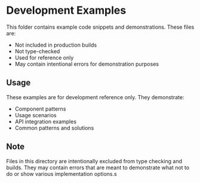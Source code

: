 # Development Examples

This folder contains example code snippets and demonstrations. These files are:

- Not included in production builds
- Not type-checked
- Used for reference only
- May contain intentional errors for demonstration purposes

## Usage

These examples are for development reference only. They demonstrate:

- Component patterns
- Usage scenarios
- API integration examples
- Common patterns and solutions

## Note

Files in this directory are intentionally excluded from type checking and builds.
They may contain errors that are meant to demonstrate what not to do or show
various implementation options.s
